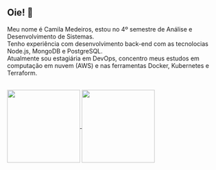 ## Oie! 👋

Meu nome é Camila Medeiros, estou no 4º semestre de Análise e Desenvolvimento de Sistemas.<br>
Tenho experiência com desenvolvimento back-end com as tecnolocias Node.js, MongoDB e PostgreSQL.<br>
Atualmente sou estagiária em DevOps, concentro meus estudos em computação em nuvem (AWS) e nas ferramentas Docker, Kubernetes e Terraform.

<br>

<div>
  <a href="https://github.com/anuraghazra/github-readme-stats">
    <img height="170em" align="center" src="https://github-readme-stats.vercel.app/api?username=camilamedeir0s&show_icons=true&theme=midnight-purple" />
  </a>
  <a href="https://github.com/anuraghazra/convoychat">
    <img height="170em" align="center" src="https://github-readme-stats.vercel.app/api/top-langs/?username=camilamedeir0s&theme=midnight-purple&layout=compact" />
  </a>
  
</div>
